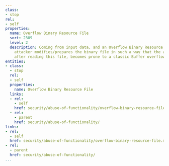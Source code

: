 ```yaml
---
class:
- stop
rel:
- self
properties:
  name: Overflow Binary Resource File
  sort: 2309
  level: 2
  description: Coming from input data, and an Overflow Binary Resource File, where
    attacker modifies/prepares the binary file in such a way that the application,
    after reading this file, becomes prone to a classic Buffer overflow attack.
entities:
- class:
  - stop
  rel:
  - self
  properties:
    name: Overflow Binary Resource File
  links:
  - rel:
    - self
    href: security/abuse-of-functionality/overflow-binary-resource-file.md
  - rel:
    - parent
    href: security/abuse-of-functionality/
links:
- rel:
  - self
  href: security/abuse-of-functionality/overflow-binary-resource-file.md
- rel:
  - parent
  href: security/abuse-of-functionality/
...
```

